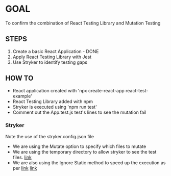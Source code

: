 # GOAL
To confirm the combination of React Testing Library and Mutation Testing

## STEPS
1) Create a basic React Application - DONE
2) Apply React Testing Library with Jest 
3) Use Stryker to identify testing gaps

## HOW TO
* React application created with 'npx create-react-app react-test-example'
* React Testing Library added with npm
* Stryker is executed using 'npm run test'
* Comment out the App.test.js test's lines to see the mutation fail

### Stryker
Note the use of the stryker.config.json file
* We are using the Mutate option to specify which files to mutate 
* We are using the temporary directory to allow stryker to see the test files.
[link](https://github.com/stryker-mutator/stryker-js/blob/master/docs/troubleshooting.md#no-tests-executed---jest-runner)
* We are also using the Ignore Static method to speed up the execution as per
[link](https://stryker-mutator.io/docs/mutation-testing-elements/static-mutants/)
[link](https://stryker-mutator.io/docs/stryker-js/configuration/#ignorestatic-boolean)

